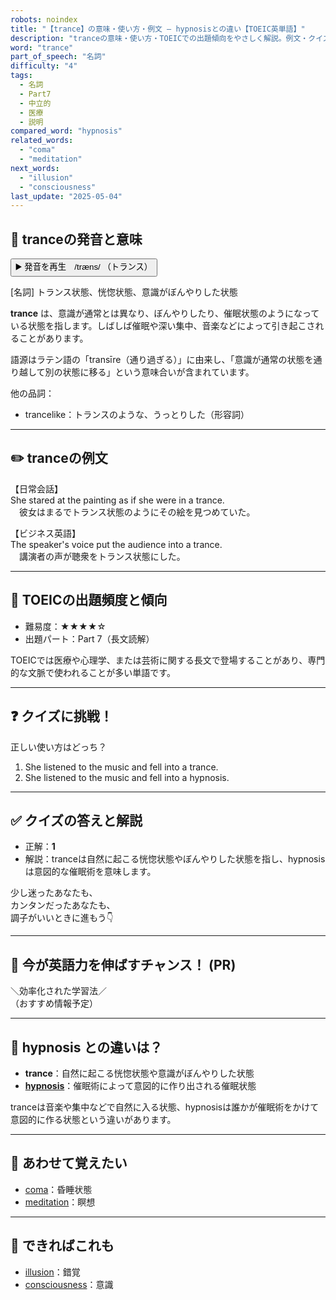 ```yaml
---
robots: noindex
title: "【trance】の意味・使い方・例文 ― hypnosisとの違い【TOEIC英単語】"
description: "tranceの意味・使い方・TOEICでの出題傾向をやさしく解説。例文・クイズ付きでhypnosisとの違いもわかりやすく学べます。"
word: "trance"
part_of_speech: "名詞"
difficulty: "4"
tags:
  - 名詞
  - Part7
  - 中立的
  - 医療
  - 説明
compared_word: "hypnosis"
related_words:
  - "coma"
  - "meditation"
next_words:
  - "illusion"
  - "consciousness"
last_update: "2025-05-04"
---
```


## 🔰 tranceの発音と意味

<button class="play-audio" onclick="playTTS('trance')">
  <span class="play-audio-main">
    ▶️ 発音を再生　/træns/
  </span>
  <span class="play-audio-sub">
    （トランス）
  </span>
</button>

[名詞] トランス状態、恍惚状態、意識がぼんやりした状態

**trance** は、意識が通常とは異なり、ぼんやりしたり、催眠状態のようになっている状態を指します。しばしば催眠や深い集中、音楽などによって引き起こされることがあります。

語源はラテン語の「transīre（通り過ぎる）」に由来し、「意識が通常の状態を通り越して別の状態に移る」という意味合いが含まれています。

他の品詞：  
- trancelike：トランスのような、うっとりした（形容詞）

---

## ✏️ tranceの例文

【日常会話】  
She stared at the painting as if she were in a trance.  
　彼女はまるでトランス状態のようにその絵を見つめていた。

【ビジネス英語】  
The speaker's voice put the audience into a trance.  
　講演者の声が聴衆をトランス状態にした。

---

## 🎯 TOEICの出題頻度と傾向

- 難易度：★★★★☆
- 出題パート：Part 7（長文読解）

TOEICでは医療や心理学、または芸術に関する長文で登場することがあり、専門的な文脈で使われることが多い単語です。

---

## ❓ クイズに挑戦！

正しい使い方はどっち？

1. She listened to the music and fell into a trance.  
2. She listened to the music and fell into a hypnosis.

---

## ✅ クイズの答えと解説

- 正解：**1**
- 解説：tranceは自然に起こる恍惚状態やぼんやりした状態を指し、hypnosisは意図的な催眠術を意味します。

少し迷ったあなたも、  
カンタンだったあなたも、  
調子がいいときに進もう👇️

---

## 🚀 今が英語力を伸ばすチャンス！ (PR)

<div class="info-center">
＼効率化された学習法／<br>  
（おすすめ情報予定）
</div>

---

## 🤔  hypnosis との違いは？

- **trance**：自然に起こる恍惚状態や意識がぼんやりした状態
- **[hypnosis](/word/hypnosis)**：催眠術によって意図的に作り出される催眠状態

tranceは音楽や集中などで自然に入る状態、hypnosisは誰かが催眠術をかけて意図的に作る状態という違いがあります。

---

## 🧩 あわせて覚えたい

- [coma](/word/coma)：昏睡状態
- [meditation](/word/meditation)：瞑想

---

## 📖 できればこれも

- [illusion](/word/illusion)：錯覚
- [consciousness](/word/consciousness)：意識

<!-- cvid: aid19_bid40 -->
